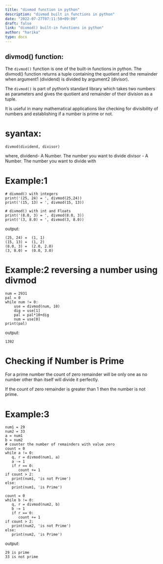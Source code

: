 ```yaml
---
title: "divmod function in python"
description: "divmod built in functions in python"
date: "2022-07-27T07:11:50+09:00"
draft: false
link: "divmod() built-in functions in python"
author: "harika"
type: docs
---
```


## divmod() function:
The `divmod()` function is one of the built-in functions in python.
The divmod() function returns a tuple containing the quotient  and the remainder when argument1 (dividend) is divided by argument2 (divisor).

The `divmod()` is part of python’s standard library which takes two numbers as parameters and gives the quotient and remainder of their division as a tuple. 

It is useful in many mathematical applications like checking for divisibility of numbers and establishing if a number is prime or not.

# syantax:
```
divmod(dividend, divisor)
```
where,
dividend- A Number. The number you want to divide
divisor - A Number. The number you want to divide with

# Example:1
```
# divmod() with integers
print('(25, 24) = ', divmod(25,24))
print('(15, 13) = ', divmod(15, 13))
 
# divmod() with int and Floats
print('(8.0, 3) = ', divmod(8.0, 3))
print('(3, 8.0) = ', divmod(3, 8.0))
```
output:
```
(25, 24) =  (1, 1)
(15, 13) =  (1, 2)
(8.0, 3) =  (2.0, 2.0)
(3, 8.0) =  (0.0, 3.0)
```
# Example:2 reversing a number using divmod
```
num = 2931
pal = 0
while num != 0:
    use = divmod(num, 10)
    dig = use[1]
    pal = pal*10+dig
    num = use[0]
print(pal)
```
output:
```
1392
```
# Checking if Number is Prime

For a prime number the count of zero remainder will be only one as no number other than itself will divide it perfectly. 

If the count of zero remainder is greater than 1 then the number is not prime.

# Example:3
```
num1 = 29
num2 = 33
a = num1
b = num2
# counter the number of remainders with value zero
count = 0
while a != 0:
   q, r = divmod(num1, a)
   a -= 1
   if r == 0:
      count += 1
if count > 2:
   print(num1, 'is not Prime')
else:
   print(num1, 'is Prime')

count = 0
while b != 0:
   q, r = divmod(num2, b)
   b -= 1
   if r == 0:
      count += 1
if count > 2:
   print(num2, 'is not Prime')
else:
   print(num2, 'is Prime')

```
output:
```
29 is prime
33 is not prime
```